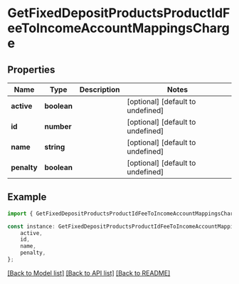 # GetFixedDepositProductsProductIdFeeToIncomeAccountMappingsCharge


## Properties

Name | Type | Description | Notes
------------ | ------------- | ------------- | -------------
**active** | **boolean** |  | [optional] [default to undefined]
**id** | **number** |  | [optional] [default to undefined]
**name** | **string** |  | [optional] [default to undefined]
**penalty** | **boolean** |  | [optional] [default to undefined]

## Example

```typescript
import { GetFixedDepositProductsProductIdFeeToIncomeAccountMappingsCharge } from 'fineract-typescript-client';

const instance: GetFixedDepositProductsProductIdFeeToIncomeAccountMappingsCharge = {
    active,
    id,
    name,
    penalty,
};
```

[[Back to Model list]](../README.md#documentation-for-models) [[Back to API list]](../README.md#documentation-for-api-endpoints) [[Back to README]](../README.md)

